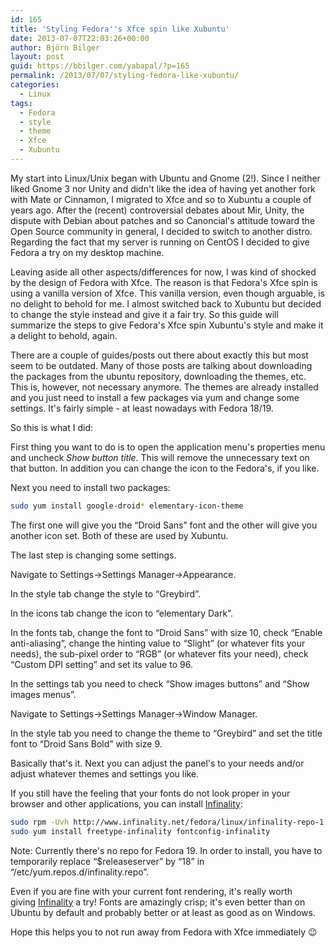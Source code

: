 ```yaml
---
id: 165
title: 'Styling Fedora''s Xfce spin like Xubuntu'
date: 2013-07-07T22:03:26+00:00
author: Björn Bilger
layout: post
guid: https://bbilger.com/yabapal/?p=165
permalink: /2013/07/07/styling-fedora-like-xubuntu/
categories:
  - Linux
tags:
  - Fedora
  - style
  - theme
  - Xfce
  - Xubuntu
---
```

My start into Linux/Unix began with Ubuntu and Gnome (2!). Since I neither liked Gnome 3 nor Unity and didn't like the idea of having yet another fork with Mate or Cinnamon, I migrated to Xfce and so to Xubuntu a couple of years ago. After the (recent) controversial debates about Mir, Unity, the dispute with Debian about patches and so Canoncial's attitude toward the Open Source community in general, I decided to switch to another distro. Regarding the fact that my server is running on CentOS I decided to give Fedora a try on my desktop machine.

Leaving aside all other aspects/differences for now, I was kind of shocked by the design of Fedora with Xfce. The reason is that Fedora's Xfce spin is using a vanilla version of Xfce. This vanilla version, even though arguable, is no delight to behold for me. I almost switched back to Xubuntu but decided to change the style instead and give it a fair try. So this guide will summarize the steps to give Fedora's Xfce spin Xubuntu's style and make it a delight to behold, again.

There are a couple of guides/posts out there about exactly this but most seem to be outdated. Many of those posts are talking about downloading the packages from the ubuntu repository, downloading the themes, etc. This is, however, not necessary anymore. The themes are already installed and you just need to install a few packages via yum and change some settings. It's fairly simple - at least nowadays with Fedora 18/19.

So this is what I did:

<!--more-->

First thing you want to do is to open the application menu's properties menu and uncheck _Show button title_. This will remove the unnecessary text on that button. In addition you can change the icon to the Fedora's, if you like.

Next you need to install two packages:

``` bash
sudo yum install google-droid* elementary-icon-theme
```

The first one will give you the &#8220;Droid Sans&#8221; font and the other will give you another icon set. Both of these are used by Xubuntu.

The last step is changing some settings.

Navigate to Settings->Settings Manager->Appearance.

In the style tab change the style to &#8220;Greybird&#8221;.

In the icons tab change the icon to &#8220;elementary Dark&#8221;.

In the fonts tab, change the font to &#8220;Droid Sans&#8221; with size 10, check &#8220;Enable anti-aliasing&#8221;, change the hinting value to &#8220;Slight&#8221; (or whatever fits your needs), the sub-pixel order to &#8220;RGB&#8221; (or whatever fits your need), check &#8220;Custom DPI setting&#8221; and set its value to 96.

In the settings tab you need to check &#8220;Show images buttons&#8221; and &#8220;Show images menus&#8221;.

Navigate to Settings->Settings Manager->Window Manager.

In the style tab you need to change the theme to &#8220;Greybird&#8221; and set the title font to &#8220;Droid Sans Bold&#8221; with size 9.

Basically that's it. Next you can adjust the panel's to your needs and/or adjust whatever themes and settings you like.

If you still have the feeling that your fonts do not look proper in your browser and other applications, you can install [Infinality](http://www.infinality.net/):

``` bash
sudo rpm -Uvh http://www.infinality.net/fedora/linux/infinality-repo-1.0-1.noarch.rpm
sudo yum install freetype-infinality fontconfig-infinality
```

Note: Currently there's no repo for Fedora 19. In order to install, you have to temporarily replace &#8220;$releaseserver&#8221; by &#8220;18&#8221; in &#8220;/etc/yum.repos.d/infinality.repo&#8221;.

Even if you are fine with your current font rendering, it's really worth giving [Infinality](http://www.infinality.net/) a try! Fonts are amazingly crisp; it's even better than on Ubuntu by default and probably better or at least as good as on Windows.

Hope this helps you to not run away from Fedora with Xfce immediately 😉

